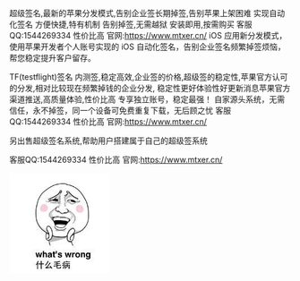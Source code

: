 超级签名,最新的苹果分发模式,告别企业签长期掉签,告别苹果上架困难 实现自动化签名 方便快捷,特有机制 告别掉签,无需越狱 安装即用,按需购买 客服QQ:1544269334 性价比高 官网:https://www.mtxer.cn/ 
iOS 应用新分发模式，使用苹果开发者个人账号实现的 iOS 自动化签名，告别企业签名频繁掉签烦恼，帮您稳定提升客户留存。

TF(testflight)签名 内测签,稳定高效,企业签的价格,超级签的稳定性,苹果官方认可的分发,相对比较现在频繁掉钱的企业分发, 稳定性更好体验性好更新消息苹果官方渠道推送,高质量体验,性价比高
专享独立账号，稳定最强！ 自家源头系统，无需信任，永不掉签，同一个设备可免费重复下载，无后顾之忧
客服QQ:1544269334 性价比高 官网:https://www.mtxer.cn/ 

另出售超级签名系统,帮助用户搭建属于自己的超级签系统

客服QQ:1544269334 性价比高 官网:https://www.mtxer.cn/ 


![image](https://github.com/AngelSXD/sxd_first_repository/blob/master/images/20160615165142.png)
